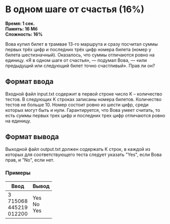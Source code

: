 <h1 class="title">В одном шаге от счастья (16%)</h1>
<p><b>Время: 1 сек.<br>Память: 16 Мб<br>Сложность: 16%</b></p>
<p>Вова купил билет в трамвае 13-го маршрута и сразу посчитал суммы первых трёх цифр и последних трёх цифр номера билета (номер у билета шестизначный). Оказалось, что суммы отличаются ровно на единицу. «Я в одном шаге от счастья», — подумал Вова, — «или предыдущий или следующий билет точно счастливый». Прав ли он?</p>
<h2>Формат ввода</h2>
<p>Входной файл input.txt содержит в первой строке число K – количество тестов. В следующих K строках записаны номера билетов. Количество тестов не больше 10. Номер состоит ровно из шести цифр, среди которых могут быть и нули. Гарантируется, что Вова умеет считать, то есть суммы первых трех цифр и последних трех цифр отличаются ровно на единицу.</p>
<h2>Формат вывода</h2>
<p>Выходной файл output.txt должен содержать K строк, в каждой из которых для соответствующего теста следует указать "Yes", если Вова прав, и "No", если нет.</p>
<h3>Примеры</h3>
<table class="sample-tests">
  <thead>
     <tr>
        <th>Ввод</th>
        <th>Вывод</th>
     </tr>
  </thead>
  <tbody>
     <tr>
        <td>3<br>
            715068<br>
            445219<br>
            012200</td>
        <td>Yes<br>
            No<br>
            Yes</td>
     </tr>
  </tbody>
</table>
